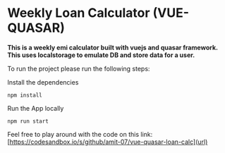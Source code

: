# Weekly Loan Calculator (VUE-QUASAR)

**This is a weekly emi calculator built with vuejs and quasar framework. This uses localstorage to emulate DB and store data for a user.**

To run the project please run the following steps:

Install the dependencies
```
npm install
```

Run the App locally
```
npm run start
```
Feel free to play around with the code on this link:
[https://codesandbox.io/s/github/amit-07/vue-quasar-loan-calc](url)

